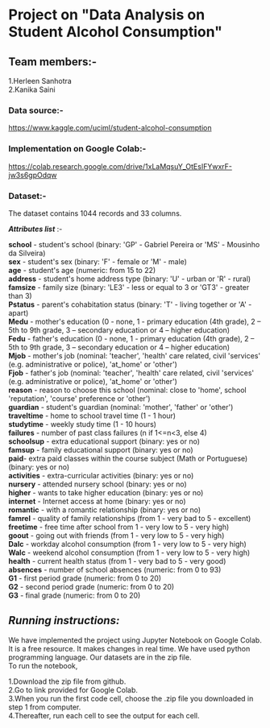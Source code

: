 # **Project on "Data Analysis on Student Alcohol Consumption"**

## Team members:-

1.Herleen Sanhotra
<br />2.Kanika Saini

### Data source:- 
https://www.kaggle.com/uciml/student-alcohol-consumption

### Implementation on Google Colab:-

https://colab.research.google.com/drive/1xLaMqsuY_OtEsIFYwxrF-jw3s6gpOdqw

### Dataset:-

The dataset contains 1044 records and 33 columns.

***Attributes list*** :-

**school** - student's school (binary: 'GP' - Gabriel Pereira or 'MS' - Mousinho da Silveira)
 <br />**sex** - student's sex (binary: 'F' - female or 'M' - male)
 <br />**age** - student's age (numeric: from 15 to 22)
 <br />**address** - student's home address type (binary: 'U' - urban or 'R' - rural)
 <br />**famsize** - family size (binary: 'LE3' - less or equal to 3 or 'GT3' - greater than 3)
 <br />**Pstatus** - parent's cohabitation status (binary: 'T' - living together or 'A' - apart)
 <br />**Medu** - mother's education (0 - none, 1 - primary education (4th grade), 2 – 5th to 9th grade, 3 – secondary education or 4 – higher education)
 <br />**Fedu** - father's education (0 - none, 1 - primary education (4th grade), 2 – 5th to 9th grade, 3 – secondary education or 4 – higher education)
 <br />**Mjob** - mother's job (nominal: 'teacher', 'health' care related, civil 'services' (e.g. administrative or police), 'at_home' or 'other')
 <br />**Fjob** - father's job (nominal: 'teacher', 'health' care related, civil 'services' (e.g. administrative or police), 'at_home' or 'other')
 <br />**reason** - reason to choose this school (nominal: close to 'home', school 'reputation', 'course' preference or 'other')
 <br />**guardian** - student's guardian (nominal: 'mother', 'father' or 'other')
 <br />**traveltime** - home to school travel time (1 - 1 hour)
 <br />**studytime** - weekly study time (1 - 10 hours)
 <br />**failures** - number of past class failures (n if 1<=n<3, else 4)
 <br />**schoolsup** - extra educational support (binary: yes or no)
 <br />**famsup** - family educational support (binary: yes or no)
 <br />**paid**- extra paid classes within the course subject (Math or Portuguese) (binary: yes or no)
<br />**activities** - extra-curricular activities (binary: yes or no)
<br />**nursery** - attended nursery school (binary: yes or no)
<br />**higher** - wants to take higher education (binary: yes or no)
<br />**internet** - Internet access at home (binary: yes or no)
<br />**romantic** - with a romantic relationship (binary: yes or no)
<br />**famrel** - quality of family relationships (from 1 - very bad to 5 - excellent)
<br />**freetime** - free time after school from 1 - very low to 5 - very high)
<br />**goout** - going out with friends (from 1 - very low to 5 - very high)
<br />**Dalc** - workday alcohol consumption (from 1 - very low to 5 - very high)
<br />**Walc** - weekend alcohol consumption (from 1 - very low to 5 - very high)
<br />**health** - current health status (from 1 - very bad to 5 - very good)
<br />**absences** - number of school absences (numeric: from 0 to 93)
<br />**G1** - first period grade (numeric: from 0 to 20) 
<br />**G2** - second period grade (numeric: from 0 to 20)
<br />**G3** - final grade (numeric: from 0 to 20)

## ***Running instructions:***

We have implemented the project using Jupyter Notebook on Google Colab. It is a free resource. It makes changes in real time. 
We have used python programming language. Our datasets are in the zip file.
<br/>To run the notebook, 

   1.Download the zip file from github.
<br/>2.Go to link provided for Google Colab.
</br>3.When you run the first code cell, choose the .zip file you downloaded in step 1 from computer.
<br/>4.Thereafter, run each cell to see the output for each cell.
